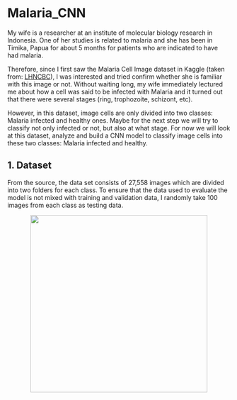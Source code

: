 # Malaria_CNN

My wife is a researcher at an institute of molecular biology research in Indonesia. One of her studies is related to malaria and she has been in Timika, Papua for about 5 months for patients who are indicated to have had malaria.</br> 

Therefore, since I first saw the Malaria Cell Image dataset in Kaggle (taken from: [LHNCBC](https://lhncbc.nlm.nih.gov/LHC-downloads/downloads.html#malaria-datasets)), I was interested and tried confirm whether she is familiar with this image or not. Without waiting long, my wife immediately lectured me about how a cell was said to be infected with Malaria and it turned out that there were several stages (ring, trophozoite, schizont, etc).</br> 

However, in this dataset, image cells are only divided into two classes: Malaria infected and healthy ones. Maybe for the next step we will try to classify not only infected or not, but also at what stage. For now we will look at this dataset, analyze and build a CNN model to classify image cells into these two classes: Malaria infected and healthy.</br>

## 1. Dataset
From the source, the data set consists of 27,558 images which are divided into two folders for each class. To ensure that the data used to evaluate the model is not mixed with training and validation data, I randomly take 100 images from each class as testing data.

<p align="center">
  <img width="400" height="400" src="https://user-images.githubusercontent.com/38918617/118417166-01410c80-b6dd-11eb-832a-8f4bfb8b75a9.png">
</p>

